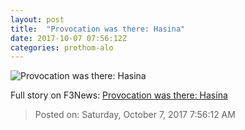 ```yaml
---
layout: post
title:  "Provocation was there: Hasina"
date: 2017-10-07 07:56:12Z
categories: prothom-alo
---
```


![Provocation was there: Hasina](http://en.prothom-alo.com/contents/cache/images/1200x630x1/uploads/media/2017/10/07/a7c4bcc1f0f161deeace46d62f1b081c-PM-File.jpg?jadewits_media_id=151339)




Full story on F3News: [Provocation was there: Hasina](http://www.f3nws.com/n/nJtMs)

> Posted on: Saturday, October 7, 2017 7:56:12 AM
